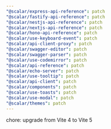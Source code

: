 ```yaml
---
"@scalar/express-api-reference": patch
"@scalar/fastify-api-reference": patch
"@scalar/nestjs-api-reference": patch
"@scalar/nextjs-api-reference": patch
"@scalar/hono-api-reference": patch
"@scalar/use-keyboard-event": patch
"@scalar/api-client-proxy": patch
"@scalar/swagger-editor": patch
"@scalar/swagger-parser": patch
"@scalar/use-codemirror": patch
"@scalar/api-reference": patch
"@scalar/echo-server": patch
"@scalar/use-tooltip": patch
"@scalar/api-client": patch
"@scalar/components": patch
"@scalar/use-toasts": patch
"@scalar/use-modal": patch
"@scalar/themes": patch
---
```


chore: upgrade from Vite 4 to Vite 5
